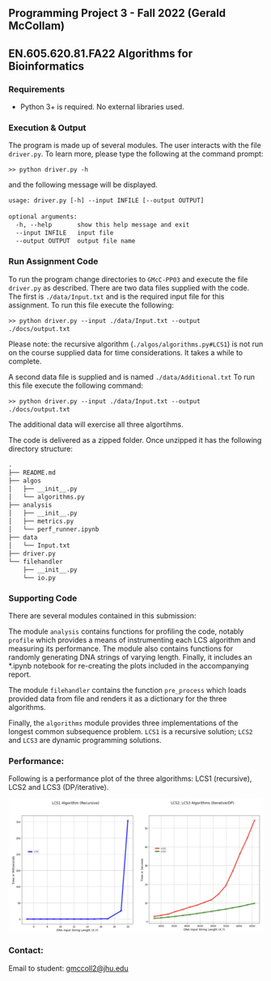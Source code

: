 ## Programming Project 3 - Fall 2022 (Gerald McCollam)
## EN.605.620.81.FA22 Algorithms for Bioinformatics

### Requirements

  * Python 3+ is required. No external libraries used.

### Execution & Output

The program is made up of several modules. The user interacts with the file `driver.py`. To learn more, please type the following at the command prompt: 

```
>> python driver.py -h
```

and the following message will be displayed.

```
usage: driver.py [-h] --input INFILE [--output OUTPUT]

optional arguments:
  -h, --help       show this help message and exit
  --input INFILE   input file
  --output OUTPUT  output file name
```

### Run Assignment Code
To run the program change directories to `GMcC-PP03` and execute the file `driver.py` as described. There are two data files supplied with the code. The first is `./data/Input.txt` and is the required input file for this assignment. To run this file execute the following:

```
>> python driver.py --input ./data/Input.txt --output ./docs/output.txt
```
Please note: the recursive algorithm (`./algos/algorithms.py#LCS1`) is not run on the course supplied data for time considerations. It takes a while to complete. 

A second data file is supplied and is named `./data/Additional.txt` To run this file execute the following command:
```
>> python driver.py --input ./data/Input.txt --output ./docs/output.txt
```
The additional data will exercise all three algortihms. 

The code is delivered as a zipped folder. Once unzipped it has the following directory structure:

```
.
├── README.md
├── algos
│   ├── __init__.py
│   └── algorithms.py
├── analysis
│   ├── __init__.py
│   ├── metrics.py
│   └── perf_runner.ipynb
├── data
│   └── Input.txt
├── driver.py
└── filehandler
    ├── __init__.py
    └── io.py
```

### Supporting Code

There are several modules contained in this submission:

The module `analysis` contains functions for profiling the code, notably `profile` which provides a means of 
instrumenting each LCS algorithm and measuring its performance. The module also contains functions for randomly generating DNA strings 
of varying length. Finally, it includes an *.ipynb notebook for re-creating the plots included in the accompanying report. 

The module `filehandler` contains the function `pre_process` which loads provided data from file and renders it as a dictionary for the three algorithms.  

Finally, the `algorithms` module provides three implementations of the longest common subsequence problem. `LCS1` is a recursive solution; `LCS2` and `LCS3` are dynamic programming solutions. 

### Performance:

Following is a performance plot of the three algorithms: LCS1 (recursive), LCS2 and LCS3 (DP/iterative).

![alt text](perf_compare.png "Performance plot")

### Contact:

 Email to student: gmccoll2@jhu.edu

 
 